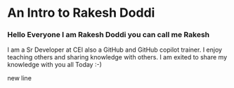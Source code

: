 # An Intro to Rakesh Doddi

### Hello Everyone I am Rakesh Doddi you can call me Rakesh


I am a Sr Developer at CEI also a GitHub and GitHub copilot trainer. I enjoy teaching others and sharing knowledge with others. I am exited to share my knowledge with you all Today :-)


new line

